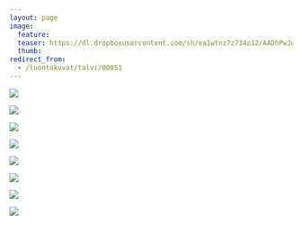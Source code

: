 ```yaml
---
layout: page
image:
  feature:
  teaser: https://dl.dropboxusercontent.com/sh/ea1wtnz7z734o12/AADhPwJwizhdShMGfCnShkUca/luontokuvat/talvi/2/DS43336-245px.jpg
  thumb:
redirect_from:
  - /luontokuvat/talvi/00051
---
```


[![](https://dl.dropboxusercontent.com/sh/ea1wtnz7z734o12/AABMRuM1K6DhmIJJHcu7MyDha/luontokuvat/talvi/3/DS43625-800px.jpg)](https://dl.dropboxusercontent.com/sh/ea1wtnz7z734o12/AADnzbX2CTxGYusK2wHaflela/luontokuvat/talvi/3/DS43625.jpg)

[![](https://dl.dropboxusercontent.com/sh/ea1wtnz7z734o12/AABzUwaKKHf_2ocms4tUa8o7a/luontokuvat/talvi/2/DS43226-800px.jpg)](https://dl.dropboxusercontent.com/sh/ea1wtnz7z734o12/AABtNctp-v3CLfCmAQR4KUXPa/luontokuvat/talvi/2/DS43226.jpg)

[![](https://dl.dropboxusercontent.com/sh/ea1wtnz7z734o12/AACszzF9DxXbqkD1g6rvZrQDa/luontokuvat/talvi/2/DS43234-800px.jpg)](https://dl.dropboxusercontent.com/sh/ea1wtnz7z734o12/AAAN_946FBK1GVflxoOvI4rXa/luontokuvat/talvi/2/DS43234.jpg)

[![](https://dl.dropboxusercontent.com/sh/ea1wtnz7z734o12/AABf5o3x3zXMvdhfZgdZ4dXKa/luontokuvat/talvi/2/DS43318-800px.jpg)](https://dl.dropboxusercontent.com/sh/ea1wtnz7z734o12/AAAVA8o2HLIK1mFoqHfe8mbga/luontokuvat/talvi/2/DS43318.jpg)

[![](https://dl.dropboxusercontent.com/sh/ea1wtnz7z734o12/AABkLBhGRwcLf6NFSgluDszia/luontokuvat/talvi/2/DS43328-800px.jpg)](https://dl.dropboxusercontent.com/sh/ea1wtnz7z734o12/AAC6QE2ruljRBZGC6dtZaZARa/luontokuvat/talvi/2/DS43328.jpg)

[![](https://dl.dropboxusercontent.com/sh/ea1wtnz7z734o12/AAAGEU4BVViCbKIolMr0YxZNa/luontokuvat/talvi/2/DS43347-800px.jpg)](https://dl.dropboxusercontent.com/sh/ea1wtnz7z734o12/AADCR2XBGFPPeqgGAag1-Fzga/luontokuvat/talvi/2/DS43347.jpg)

[![](https://dl.dropboxusercontent.com/sh/ea1wtnz7z734o12/AADMn2LSogFoznyLlIQNy3hIa/luontokuvat/talvi/2/DS43371-800px.jpg)](https://dl.dropboxusercontent.com/sh/ea1wtnz7z734o12/AABjyopaU5KUMa1BpQwmOfSVa/luontokuvat/talvi/2/DS43371.jpg)

[![](https://dl.dropboxusercontent.com/sh/ea1wtnz7z734o12/AAC4HvA2cEPVjSvB1l2qT78ca/luontokuvat/talvi/2/DS43336-800px.jpg)](https://dl.dropboxusercontent.com/sh/ea1wtnz7z734o12/AABIKFU_MeIdTd9WBSU8s14Wa/luontokuvat/talvi/2/DS43336.jpg)

